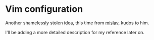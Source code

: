 Vim configuration
=================

Another shamelessly stolen idea, this time from
[mislav](https://github.com/mislav/vimfiles), kudos to him.

I'll be adding a more detailed description for my reference later on.

